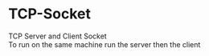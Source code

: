 # TCP-Socket
TCP Server and Client Socket 
<br/>To run on the same machine run the server then the client 
